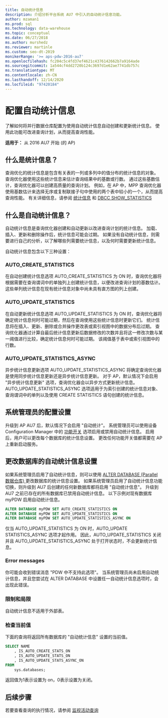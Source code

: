 ```yaml
---
title: 自动统计信息
description: 介绍分析平台系统 AU7 中引入的自动统计信息功能。
author: mzaman1
ms.prod: sql
ms.technology: data-warehouse
ms.topic: conceptual
ms.date: 06/27/2018
ms.author: murshedz
ms.reviewer: martinle
ms.custom: seo-dt-2019
monikerRange: '>= aps-pdw-2016-au7'
ms.openlocfilehash: fc204c5c4fd37ef4621c4376142662b7a9164ade
ms.sourcegitcommit: 1a544cf4dd2720b124c3697d1e62ae7741db757c
ms.translationtype: MT
ms.contentlocale: zh-CN
ms.lasthandoff: 12/14/2020
ms.locfileid: "97420184"
---
```

# <a name="configure-auto-statistics"></a>配置自动统计信息

了解如何将并行数据仓库配置为使用自动统计信息自动创建和更新统计信息。  使用此功能可改进查询计划，从而提高查询性能。

**适用于：** 从 2016 AU7 开始 (的 AP) 

## <a name="what-are-statistics"></a>什么是统计信息？
查询优化的统计信息是包含有关表的一列或多列中的值分布的统计信息的对象。 查询优化器使用这些统计信息来估计查询结果中的基数或行数。 通过这些基数估计，查询优化器可以创建高质量的查询计划。 例如，在 AP 中，MPP 查询优化器使用基数估计来选择无序或复制联接子句中使用的两个表中较小的一个，从而提高查询性能。  有关详细信息，请参阅 [统计信息](../relational-databases/statistics/statistics.md) 和 [DBCC SHOW_STATISTICS](../t-sql/database-console-commands/dbcc-show-statistics-transact-sql.md)

## <a name="what-are-auto-statistics"></a>什么是自动统计信息？
自动统计信息是查询优化器创建和自动更新以改进查询计划的统计信息。 加载、插入、更新和删除操作后，统计信息可能会过期。 如果没有自动统计信息，则需要进行自己的分析，以了解哪些列需要统计信息，以及何时需要更新统计信息。

自动统计信息包含以下三种设置： 

### <a name="auto_create_statistics"></a>AUTO_CREATE_STATISTICS
在自动创建统计信息选项 AUTO_CREATE_STATISTICS 为 ON 时，查询优化器将根据需要在查询谓词中的单独列上创建统计信息，以便改进查询计划的基数估计。 这些单列统计信息在现有统计信息对象中尚未具有直方图的列上创建。

### <a name="auto_update_statistics"></a>AUTO_UPDATE_STATISTICS 
在自动更新统计信息选项 AUTO_UPDATE_STATISTICS 为 ON 时，查询优化器将确定统计信息何时可能过期，然后在查询使用这些统计信息时更新它们。 统计信息将在插入、更新、删除或合并操作更改表或索引视图中的数据分布后过期。 查询优化器通过计算自最后统计信息更新后数据修改的次数并且将这一修改次数与某一阈值进行比较，确定统计信息何时可能过期。 该阈值基于表中或索引视图中的行数。

### <a name="auto_update_statistics_async"></a>AUTO_UPDATE_STATISTICS_ASYNC
异步统计信息更新选项 AUTO_UPDATE_STATISTICS_ASYNC 将确定查询优化器是使用同步统计信息更新还是异步统计信息更新。 对于 AP，默认情况下会启用 "异步统计信息更新" 选项，查询优化器会以异步方式更新统计信息。 AUTO_UPDATE_STATISTICS_ASYNC 选项适用于为索引创建的统计信息对象、查询谓词中的单列以及使用 CREATE STATISTICS 语句创建的统计信息。

## <a name="configuration-settings-for-system-administrators"></a>系统管理员的配置设置
升级到 AP AU7 后，默认情况下会启用 "自动统计"。 系统管理员可以使用设备 Configuration Manager 中的 [功能开关](appliance-feature-switch.md) 选项启用或禁用自动统计信息。  启用后，用户可以更改每个数据库的统计信息设置。
更改任何功能开关值都需要在 AP 上重新启动服务。

## <a name="change-auto-statistics-settings-on-a-database"></a>更改数据库的自动统计信息设置
如果系统管理员启用了自动统计信息，则可以使用 [ALTER DATABASE (Parallel 数据仓库) ](../t-sql/statements/alter-database-transact-sql.md?tabs=sqlpdw) 更改数据库的统计信息设置。 如果系统管理员启用了自动统计信息功能切换，则升级到 AU7 后创建的任何新数据库都将启用 "自动统计信息"。 升级到 AU7 之前已存在的所有数据库已禁用自动统计信息。 以下示例对现有数据库 myPDW 启用自动统计信息。

```sql
ALTER DATABASE myPDW SET AUTO_CREATE_STATISTICS ON
ALTER DATABASE myPDW SET AUTO_UPDATE_STATISTICS ON 
ALTER DATABASE myPDW SET AUTO_UPDATE_STATISTICS_ASYNC ON
```
 
仅当 AUTO_UPDATE_STATISTICS 为 ON 时，AUTO_UPDATE STATISTICS_ASYNC 选项才起作用。  因此，AUTO_UPDATE_STATISTICS 关闭并且 AUTO_UPDATE_STATISTICS_ASYNC 处于打开状态时，不会更新统计信息。 

### <a name="error-messages"></a>Error messages
你可能会收到错误消息 "PDW 中不支持此选项"。  当系统管理员尚未启用自动统计信息，并且您尝试在 ALTER DATABASE 中设置任一自动统计信息选项时，会出现此错误。 

### <a name="limitations-and-restrictions"></a>限制和局限
自动统计信息不适用于外部表。 

### <a name="check-the-current-values"></a>检查当前值
下面的查询将返回所有数据库的 "自动统计信息" 设置的当前值。

```sql
SELECT NAME
    , IS_AUTO_CREATE_STATS_ON 
    , IS_AUTO_UPDATE_STATS_ON
    , IS_AUTO_UPDATE_STATS_ASYNC_ON
FROM
    sys.databases;
```

返回值为1表示设置为 on，0表示设置为关闭。 

## <a name="next-steps"></a>后续步骤
若要查看查询的执行情况，请参阅 [监视活动查询](monitoring-active-queries.md)
